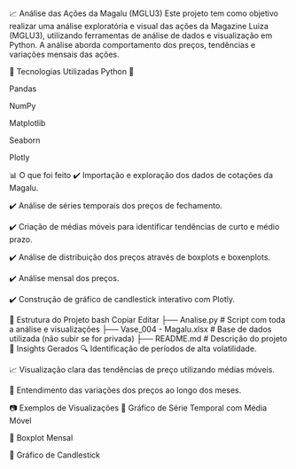 📈 Análise das Ações da Magalu (MGLU3)
Este projeto tem como objetivo realizar uma análise exploratória e visual das ações da Magazine Luiza (MGLU3), utilizando ferramentas de análise de dados e visualização em Python. A análise aborda comportamento dos preços, tendências e variações mensais das ações.

🚀 Tecnologias Utilizadas
Python 🐍

Pandas

NumPy

Matplotlib

Seaborn

Plotly

📊 O que foi feito
✔️ Importação e exploração dos dados de cotações da Magalu.

✔️ Análise de séries temporais dos preços de fechamento.

✔️ Criação de médias móveis para identificar tendências de curto e médio prazo.

✔️ Análise de distribuição dos preços através de boxplots e boxenplots.

✔️ Análise mensal dos preços.

✔️ Construção de gráfico de candlestick interativo com Plotly.

📑 Estrutura do Projeto
bash
Copiar
Editar
├── Analise.py                 # Script com toda a análise e visualizações
├── Vase_004 - Magalu.xlsx     # Base de dados utilizada (não subir se for privada)
├── README.md                  # Descrição do projeto
🧠 Insights Gerados
🔍 Identificação de períodos de alta volatilidade.

📈 Visualização clara das tendências de preço utilizando médias móveis.

📅 Entendimento das variações dos preços ao longo dos meses.

📷 Exemplos de Visualizações
🔸 Gráfico de Série Temporal com Média Móvel

🔸 Boxplot Mensal

🔸 Gráfico de Candlestick
